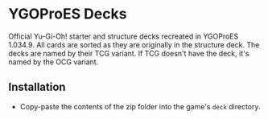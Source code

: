 # YGOProES Decks
Official Yu-Gi-Oh! starter and structure decks recreated in YGOProES 1.034.9.
All cards are sorted as they are originally in the structure deck.
The decks are named by their TCG variant.
If TCG doesn't have the deck, it's named by the OCG variant.

## Installation
- Copy-paste the contents of the zip folder into the game's ```deck``` directory.
